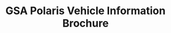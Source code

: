 ---
highlight: "false" 
title: "GSA Polaris Vehicle Information Brochure "
description: "Planned for 2023, Polaris will be a multiple-award indefinite-delivery/indefinite-quantity (MA-IDIQ)
Governmentwide Acquisition Contract (GWAC). Polaris will provide access to customized information technology (IT) services and IT service-based solutions from small businesses. "
url-link: "https://www.gsa.gov/system/files/Integrated_Technology_Services/PolarisComingSoonBrochure.pdf"
type: "PDF"
gov-only: "false"
is-external: "true"
publication-date: "September 01, 2022"
reading-time: "5"
resource-type: "information-slick"
filter: "contract-solutions"
audience: "contracts-acquisitions"
branded-offerings: "acquisition-policy-it-category"
---